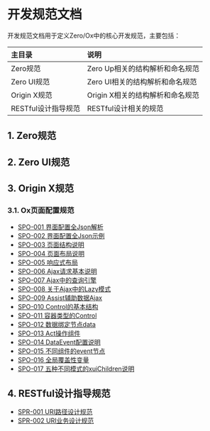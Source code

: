 # 开发规范文档

开发规范文档用于定义Zero/Ox中的核心开发规范，主要包括：

| 主目录 | 说明 |
| :--- | :--- |
| Zero规范 | Zero Up相关的结构解析和命名规范 |
| Zero UI规范 | Zero UI相关的结构解析和命名规范 |
| Origin X规范 | Origin X相关的结构解析和命名规范 |
| RESTful设计指导规范 | RESTful设计相关的规范 |

## 1. Zero规范

## 2. Zero UI规范

## 3. Origin X规范

### 3.1. Ox页面配置规范

* [SPO-001 界面配置全Json解析](/specification/3-origin-xgui-fan/spo-001-jie-mian-pei-zhi-quan-json-jie-xi.md)
* [SPO-002 界面配置全Json示例](/specification/3-origin-xgui-fan/spo-002-jie-mian-pei-zhi-quan-json-shi-li.md)
* [SPO-003 页面结构说明](/specification/3-origin-xgui-fan/spo-003-bu-ju-pei-zhi-gui-fan.md)
* [SPO-004 页面布局说明](/specification/3-origin-xgui-fan/spo-004-ye-mian-bu-ju-shuo-ming.md)
* [SPO-005 响应式布局](/specification/3-origin-xgui-fan/spo-005-xiang-ying-shi-bu-ju.md)
* [SPO-006 Ajax请求基本说明](/specification/3-origin-xgui-fan/spo-006-ajaxqing-qiu-ji-ben-shuo-ming.md)
* [SPO-007 Ajax中的查询引擎](/specification/3-origin-xgui-fan/spo-007-ajaxzhong-de-cha-xun-yin-qing.md)
* [SPO-008 关于Ajax中的Lazy模式](/specification/3-origin-xgui-fan/spo-008-guan-yu-ajax-zhong-de-lazy-mo-shi.md)
* [SPO-009 Assist辅助数据Ajax](/specification/3-origin-xgui-fan/spo-009-assistfu-zhu-shu-ju-ajax.md)
* [SPO-010 Control的基本结构](/specification/3-origin-xgui-fan/spo-010-controlde-ji-ben-jie-gou.md)
* [SPO-011 容器类型的Control](/specification/3-origin-xgui-fan/spo-011-rong-qi-lei-xing-de-control.md)
* [SPO-012 数据绑定节点data](/specification/3-origin-xgui-fan/spo-012-shu-ju-bang-ding-jie-dian-data.md)
* [SPO-013 Act操作组件](/specification/3-origin-xgui-fan/spo-013-actcao-zuo-zu-jian.md)
* [SPO-014 DataEvent配置说明](/specification/3-origin-xgui-fan/spo-014-dataeventpei-zhi-shuo-ming.md)
* [SPO-015 不同组件的event节点](/specification/3-origin-xgui-fan/spo-015-bu-tong-zu-jian-de-event-jie-dian.md)
* [SPO-016 全局覆盖性变量](/specification/3-origin-xgui-fan/spo-016-quan-ju-fu-gai-xing-bian-liang.md)
* [SPO-017 五种不同模式的xuiChildren说明](/specification/3-origin-xgui-fan/spo-017-wu-zhong-bu-tong-mo-shi-de-xuichildren-shuo-ming.md)

## 4. RESTful设计指导规范

* [SPR-001 URI路径设计规范](/specification/4-restfulshe-ji-zhi-dao-gui-fan/spr-001-urilu-jing-she-ji-gui-fan.html)
* [SPR-002 URI业务设计规范](/specification/4-restfulshe-ji-zhi-dao-gui-fan/spr-002-uriye-wu-she-ji-gui-fan.html)



